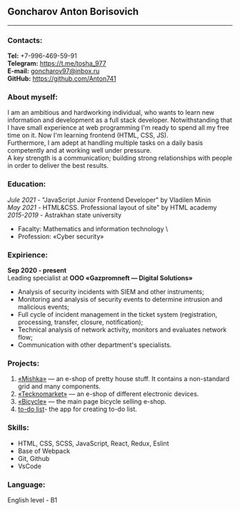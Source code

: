 ## Goncharov Anton Borisovich
---

### Contacts:
__Tel:__ +7-996-469-59-91 \
__Telegram:__ https://t.me/tosha_977 \
__E-mail:__ goncharov97@inbox.ru \
__GitHub:__ https://github.com/Anton741

### About myself:
I am an ambitious and hardworking individual, who wants to learn new information and development as a full stack developer. Notwithstanding that I have small experience at web programming I'm ready to spend all my free time on it. Now I'm learning frontend (HTML, CSS, JS).\
Furthermore, I am adept at handling multiple tasks on a daily basis competently and at working well under pressure.\
A key strength is a communication; building strong relationships with people in order to deliver the best results.

### Education:
 *Jule 2021* - "JavaScript Junior Frontend Developer" by Vladilen Minin \
 *May 2021* - HTML&CSS. Professional layout of site" by HTML academy \
 *2015-2019* - Astrakhan state university 
 * Facalty: Mathematics and information technology \
 * Profession: «Cyber security» 
### Expirience:
**Sep 2020 - present** \
Leading specialist at __ООО «Gazpromneft — Digital Solutions»__ 
  * Analysis of security incidents with SIEM and other instruments;
  * Monitoring and analysis of security events to determine intrusion and malicious events;
  * Full cycle of incident management in the ticket system (registration, processing, transfer, closure, notification);
  * Technical analysis of network activity, monitors and evaluates network flow;
  * Communication with other department's specialists.
  
  
### Projects:
1. [«Mishka»](https://anton741.github.io/Mishki/) — an e-shop of pretty house stuff. It contains a non-standard grid and many components. 
2. [«Tecknomarket»](https://anton741.github.io/Technomarket/) — an e-shop of different electronic devices.
3. [«Bicycle»](https://anton741.github.io/BicycleLanding_public/) — the main page bicycle selling e-shop.
4. [to-do list](https://github.com/Anton741/to-do_list)- the app for creating to-do list.

### Skills:
* HTML, CSS, SCSS, JavaScript, React, Redux, Eslint
* Base of Webpack
* Git, Github
* VsCode

### Language:
English level - B1